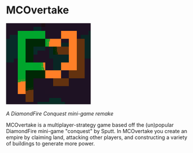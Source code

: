 # MCOvertake
<img src=".github/img/mcovertake.png" alt="logo" width="232">

*A DiamondFire Conquest mini-game remake*

MCOvertake is a multiplayer-strategy game based off the (un)popular DiamondFire mini-game
"conquest" by Sputt. In MCOvertake you create an empire by claiming land, attacking other
players, and constructing a variety of buildings to generate more power.